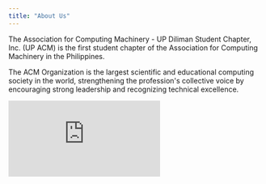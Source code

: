 ```yaml
---
title: "About Us"
---
```


The Association for Computing Machinery - UP Diliman Student Chapter, Inc. (UP ACM) is the first student chapter of the Association for Computing Machinery in the Philippines.

The ACM Organization is the largest scientific and educational computing society in the world, strengthening the profession's collective voice by encouraging strong leadership and recognizing technical excellence.

<iframe src="https://www.youtube-nocookie.com/embed/jvBumpiNbTI" title="YouTube video player" frameborder="0" allow="accelerometer; autoplay; clipboard-write; encrypted-media; gyroscope; picture-in-picture" allowfullscreen></iframe>
